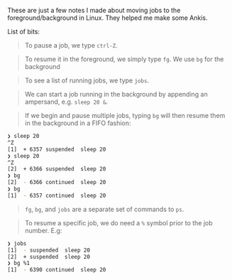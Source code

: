 These are just a few notes I made about moving jobs to the foreground/background in Linux. They helped me make some Ankis.

List of bits:

> To pause a job, we type `ctrl-Z`.

> To resume it in the foreground, we simply type `fg`. We use `bg` for the background

> To see a list of running jobs, we type `jobs`.

> We can start a job running in the background by appending an ampersand, e.g. `sleep 20 &`.

> If we begin and pause multiple jobs, typing `bg` will then resume them in the background in a FIFO fashion:

```zsh
❯ sleep 20
^Z
[1]  + 6357 suspended  sleep 20
❯ sleep 20
^Z
[2]  + 6366 suspended  sleep 20
❯ bg
[2]  - 6366 continued  sleep 20
❯ bg
[1]  - 6357 continued  sleep 20

```

> `fg`, `bg`, and `jobs` are a separate set of commands to `ps`.

> To resume a specific job, we do need a `%` symbol prior to the job number. E.g: 

```zsh
❯ jobs
[1]  - suspended  sleep 20
[2]  + suspended  sleep 20
❯ bg %1
[1]  - 6390 continued  sleep 20
```